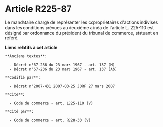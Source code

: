 # Article R225-87

Le mandataire chargé de représenter les copropriétaires d'actions indivises dans les conditions prévues au deuxième alinéa de
l'article L. 225-110 est désigné par ordonnance du président du tribunal de commerce, statuant en référé.

**Liens relatifs à cet article**

	**Anciens textes**:

	  - Décret n°67-236 du 23 mars 1967 - art. 137 (M)
	  - Décret n°67-236 du 23 mars 1967 - art. 137 (Ab)

	**Codifié par**:

	  - Décret n°2007-431 2007-03-25 JORF 27 mars 2007

	**Cite**:

	  - Code de commerce - art. L225-110 (V)

	**Cité par**:

	  - Code de commerce - art. R228-33 (V)
